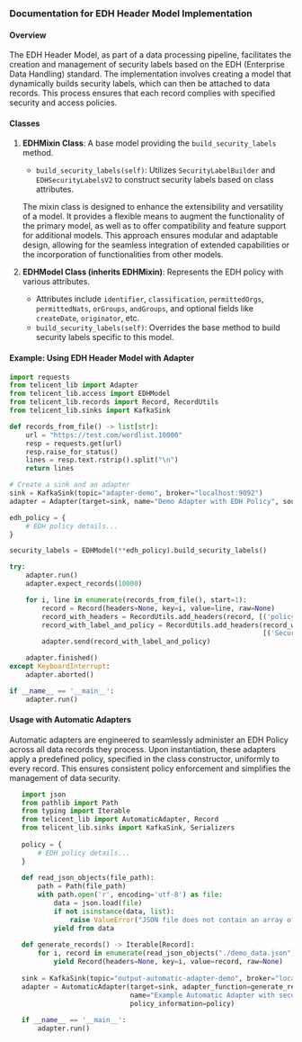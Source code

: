 ### Documentation for EDH Header Model Implementation

#### Overview

The EDH Header Model, as part of a data processing pipeline, facilitates the creation and management of security labels 
based on the EDH (Enterprise Data Handling) standard. The implementation involves creating a model that dynamically builds 
security labels, which can then be attached to data records. This process ensures that each record complies with specified 
security and access policies.

#### Classes 

1. **EDHMixin Class**: A base model providing the `build_security_labels` method.
   - `build_security_labels(self)`: Utilizes `SecurityLabelBuilder` and `EDHSecurityLabelsV2` to construct security labels based on class attributes.
    
   The mixin class is designed to enhance the extensibility and versatility of a model. It provides a flexible means to 
   augment the functionality of the primary model, as well as to offer compatibility and feature support for additional models. 
   This approach ensures modular and adaptable design, allowing for the seamless integration of extended capabilities or the incorporation of functionalities from other models.


2. **EDHModel Class (inherits EDHMixin)**: Represents the EDH policy with various attributes.
   - Attributes include `identifier`, `classification`, `permittedOrgs`, `permittedNats`, `orGroups`, `andGroups`, and optional fields like `createDate`, `originator`, etc.
   - `build_security_labels(self)`: Overrides the base method to build security labels specific to this model.


#### Example: Using EDH Header Model with Adapter

```python
import requests
from telicent_lib import Adapter
from telicent_lib.access import EDHModel
from telicent_lib.records import Record, RecordUtils
from telicent_lib.sinks import KafkaSink

def records_from_file() -> list[str]:
    url = "https://test.com/wordlist.10000"
    resp = requests.get(url)
    resp.raise_for_status()
    lines = resp.text.rstrip().split("\n")
    return lines

# Create a sink and an adapter
sink = KafkaSink(topic="adapter-demo", broker="localhost:9092")
adapter = Adapter(target=sink, name="Demo Adapter with EDH Policy", source_name="Word List MIT")

edh_policy = {
    # EDH policy details...
}

security_labels = EDHModel(**edh_policy).build_security_labels()

try:
    adapter.run()
    adapter.expect_records(10000)

    for i, line in enumerate(records_from_file(), start=1):
        record = Record(headers=None, key=i, value=line, raw=None)
        record_with_headers = RecordUtils.add_headers(record, [('policyInformation', {'EDH': edh_policy})])
        record_with_label_and_policy = RecordUtils.add_headers(record_with_headers,
                                                               [('Security-Label', security_labels)])
        adapter.send(record_with_label_and_policy)

    adapter.finished()
except KeyboardInterrupt:
    adapter.aborted()

if __name__ == '__main__':
    adapter.run()
```

#### Usage with Automatic Adapters

Automatic adapters are engineered to seamlessly administer an EDH Policy across all data records they process. 
Upon instantiation, these adapters apply a predefined policy, specified in the class constructor, uniformly to every record. 
This ensures consistent policy enforcement and simplifies the management of data security.

```python
   import json
   from pathlib import Path
   from typing import Iterable
   from telicent_lib import AutomaticAdapter, Record
   from telicent_lib.sinks import KafkaSink, Serializers
   
   policy = {
       # EDH policy details...
   }
   
   def read_json_objects(file_path):
       path = Path(file_path)
       with path.open('r', encoding='utf-8') as file:
           data = json.load(file)
           if not isinstance(data, list):
               raise ValueError("JSON file does not contain an array of objects")
           yield from data
   
   def generate_records() -> Iterable[Record]:
       for i, record in enumerate(read_json_objects("./demo_data.json")):
           yield Record(headers=None, key=i, value=record, raw=None)
   
   sink = KafkaSink(topic="output-automatic-adapter-demo", broker="localhost:9092", value_serializer=Serializers.to_json)
   adapter = AutomaticAdapter(target=sink, adapter_function=generate_records,
                              name="Example Automatic Adapter with security policy", source_name="Some file",
                              policy_information=policy)
   
   if __name__ == '__main__':
       adapter.run()
```